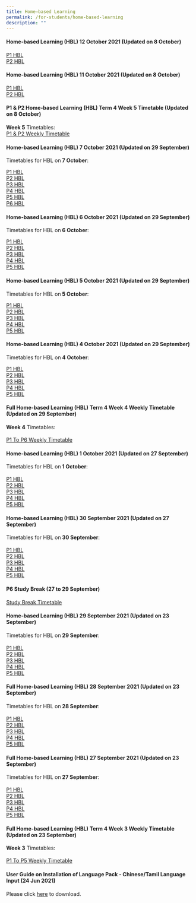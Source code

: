 ```yaml
---
title: Home–based Learning
permalink: /for-students/home-based-learning
description: ""
---
```

<h4><strong>Home-based Learning (HBL) 12 October 2021 (Updated on 8 October)</strong></h4>
<p><a href="/files/P1_Tue_Daily_Publish.pdf">P1 HBL</a><br /><a href="/files/P2_Tue_Daily_Publish.pdf">P2 HBL</a></p>
<h4><strong>Home-based Learning (HBL) 11 October 2021 (Updated on 8 October)</strong></h4>
<p><a href="/files/P1_Mon_Daily_Publish.pdf">P1 HBL</a><br /><a href="/files/P2_Mon_Daily_Publish.pdf">P2 HBL</a></p>
<h4><strong>P1 &amp; P2 Home-based Learning (HBL) Term 4 Week 5 Timetable (Updated on 8 October)</strong></h4>
<p><strong>Week 5</strong> Timetables:<br /><a href="/files/Master_TT_PublishWebsite_T4W5_Publish.pdf">P1 &amp; P2 Weekly Timetable</a></p>
<h4><strong>Home-based Learning (HBL) 7 October 2021 (Updated on 29 September)</strong></h4>
<p>Timetables for HBL on<strong>&nbsp;7 October</strong>:</p>
<p><a href="https://sengkanggreenpri.moe.edu.sg/qql/slot/u160/2021/Term%204/7%20Oct/P1_Thu_Daily%20cleared.pdf">P1 HBL</a><br /><a href="https://sengkanggreenpri.moe.edu.sg/qql/slot/u160/2021/Term%204/7%20Oct/P2_Thu_Daily%20cleared.pdf">P2 HBL</a><br /><a href="https://sengkanggreenpri.moe.edu.sg/qql/slot/u160/2021/Term%204/7%20Oct/P3_Thu_Daily%20cleared.pdf">P3 HBL</a><br /><a href="https://sengkanggreenpri.moe.edu.sg/qql/slot/u160/2021/Term%204/7%20Oct/P4_Thu_Daily%20edited.pdf">P4 HBL</a><br /><a href="https://sengkanggreenpri.moe.edu.sg/qql/slot/u160/2021/Term%204/7%20Oct/P5_Thu_Daily%20edited.pdf">P5 HBL</a><br /><a href="https://sengkanggreenpri.moe.edu.sg/qql/slot/u160/2021/Term%204/7%20Oct/P6_Thu_Daily%20edited.pdf">P6 HBL</a></p>
<h4><strong>Home-based Learning (HBL) 6 October 2021 (Updated on 29 September)</strong></h4>
<p>Timetables for HBL on<strong>&nbsp;6 October</strong>:</p>
<p><a href="https://sengkanggreenpri.moe.edu.sg/qql/slot/u160/2021/Term%204/6%20Oct/P1_Wed_Daily%20edited.pdf">P1 HBL</a><br /><a href="https://sengkanggreenpri.moe.edu.sg/qql/slot/u160/2021/Term%204/6%20Oct/P2_Wed_Daily%20edited.pdf">P2 HBL</a><br /><a href="https://sengkanggreenpri.moe.edu.sg/qql/slot/u160/2021/Term%204/6%20Oct/P3_Wed_Daily%20edited.pdf">P3 HBL</a><br /><a href="https://sengkanggreenpri.moe.edu.sg/qql/slot/u160/2021/Term%204/6%20Oct/P4_Wed_Daily%20edited.pdf">P4 HBL</a><br /><a href="https://sengkanggreenpri.moe.edu.sg/qql/slot/u160/2021/Term%204/6%20Oct/P5_Wed_Daily%20edited.pdf">P5 HBL</a></p>
<h4><strong>Home-based Learning (HBL) 5 October 2021 (Updated on 29 September)</strong></h4>
<p>Timetables for HBL on<strong>&nbsp;5 October</strong>:</p>
<p><a href="https://sengkanggreenpri.moe.edu.sg/qql/slot/u160/2021/Term%204/5%20Oct/P1_Tue_Daily%20edited.pdf">P1 HBL</a><br /><a href="https://sengkanggreenpri.moe.edu.sg/qql/slot/u160/2021/Term%204/5%20Oct/P2_Tue_Daily%20cleared.pdf">P2 HBL</a><br /><a href="https://sengkanggreenpri.moe.edu.sg/qql/slot/u160/2021/Term%204/5%20Oct/P3_Tue_Daily%20cleared.pdf">P3 HBL</a><br /><a href="https://sengkanggreenpri.moe.edu.sg/qql/slot/u160/2021/Term%204/5%20Oct/P4_Tue_Daily%20edited.pdf">P4 HBL</a><br /><a href="https://sengkanggreenpri.moe.edu.sg/qql/slot/u160/2021/Term%204/5%20Oct/P5_Tue_Daily%20edited.pdf">P5 HBL</a></p>
<h4><strong>Home-based Learning (HBL) 4 October 2021 (Updated on 29 September)</strong></h4>
<p>Timetables for HBL on<strong>&nbsp;4 October</strong>:</p>
<p><a href="https://sengkanggreenpri.moe.edu.sg/qql/slot/u160/2021/Term%204/4%20Oct/P1_Mon_Daily%20cleared.pdf">P1 HBL</a><br /><a href="https://sengkanggreenpri.moe.edu.sg/qql/slot/u160/2021/Term%204/4%20Oct/P2_Mon_Daily%20edited.pdf">P2 HBL</a><br /><a href="https://sengkanggreenpri.moe.edu.sg/qql/slot/u160/2021/Term%204/4%20Oct/P3_Mon_Daily%20edited.pdf">P3 HBL</a><br /><a href="https://sengkanggreenpri.moe.edu.sg/qql/slot/u160/2021/Term%204/4%20Oct/P4_Mon_Daily%20edited.pdf">P4 HBL</a><br /><a href="https://sengkanggreenpri.moe.edu.sg/qql/slot/u160/2021/Term%204/4%20Oct/P5_Mon_Daily%20edited.pdf">P5 HBL</a></p>
<h4><strong>Full Home-based Learning (HBL) Term 4 Week 4 Weekly Timetable (Updated on 29 September)</strong></h4>
<p><strong>Week 4</strong>&nbsp;Timetables:<br /><br /><a href="https://sengkanggreenpri.moe.edu.sg/qql/slot/u160/2021/Term%204/Master_TT_PublishWebsite_T4W4v2.pdf">P1 To P6 Weekly Timetable</a></p>
<h4><strong>Home-based Learning (HBL) 1 October 2021 (Updated on 27 September)</strong></h4>
<p>Timetables for HBL on<strong>&nbsp;1 October</strong>:<br /><br /><a href="https://sengkanggreenpri.moe.edu.sg/qql/slot/u160/2021/Term%204/1%20Oct/P1_Fri_Daily%20edited.pdf">P1 HBL</a><br /><a href="https://sengkanggreenpri.moe.edu.sg/qql/slot/u160/2021/Term%204/1%20Oct/P2_Fri_Daily%20edited.pdf">P2 HBL</a><br /><a href="https://sengkanggreenpri.moe.edu.sg/qql/slot/u160/2021/Term%204/1%20Oct/P3_Fri_Daily%20edited.pdf">P3 HBL</a><br /><a href="https://sengkanggreenpri.moe.edu.sg/qql/slot/u160/2021/Term%204/1%20Oct/P4_Fri_Daily%20edited.pdf">P4 HBL</a><br /><a href="https://sengkanggreenpri.moe.edu.sg/qql/slot/u160/2021/Term%204/1%20Oct/P5_Fri_Daily%20edited.pdf">P5 HBL</a></p>
<h4><strong>Home-based Learning (HBL) 30 September 2021 (Updated on 27 September)</strong></h4>
<p>Timetables for HBL on<strong>&nbsp;30 September</strong>:<br /><br /><a href="https://sengkanggreenpri.moe.edu.sg/qql/slot/u160/2021/Term%204/30%20Sep/P1_Thu_Daily.pdf">P1 HBL</a><br /><a href="https://sengkanggreenpri.moe.edu.sg/qql/slot/u160/2021/Term%204/30%20Sep/P2_Thu_Daily%20edited.pdf">P2 HBL</a><br /><a href="https://sengkanggreenpri.moe.edu.sg/qql/slot/u160/2021/Term%204/30%20Sep/P3_Thu_Daily%20edited.pdf">P3 HBL</a><br /><a href="https://sengkanggreenpri.moe.edu.sg/qql/slot/u160/2021/Term%204/30%20Sep/P4_Thu_Daily%20edited.pdf">P4 HBL</a><br /><a href="https://sengkanggreenpri.moe.edu.sg/qql/slot/u160/2021/Term%204/30%20Sep/P5_Thu_Daily%20edited.pdf">P5 HBL</a></p>
<h4><strong>P6 Study Break (27 to 29 September)</strong></h4>
<p><a href="https://sengkanggreenpri.moe.edu.sg/qql/slot/u160/2021/Term%204/P6_Study_Break_Publish.pdf">Study Break Timetable</a></p>
<h4><strong>Home-based Learning (HBL) 29 September 2021 (Updated on 23 September)</strong></h4>
<p>Timetables for HBL on<strong>&nbsp;29 September</strong>:<br /><br /><a href="https://sengkanggreenpri.moe.edu.sg/qql/slot/u160/2021/Term%204/29%20Sep/P1_Wed_Daily%20edited.pdf">P1 HBL</a><br /><a href="https://sengkanggreenpri.moe.edu.sg/qql/slot/u160/2021/Term%204/29%20Sep/P2_Wed_Daily%20cleared.pdf">P2 HBL</a><br /><a href="https://sengkanggreenpri.moe.edu.sg/qql/slot/u160/2021/Term%204/29%20Sep/P3_Wed_Daily%20cleared.pdf">P3 HBL</a><br /><a href="https://sengkanggreenpri.moe.edu.sg/qql/slot/u160/2021/Term%204/29%20Sep/P4_Wed_Daily%20edited.pdf">P4 HBL</a><br /><a href="https://sengkanggreenpri.moe.edu.sg/qql/slot/u160/2021/Term%204/29%20Sep/P5_Wed_Daily%20edited.pdf">P5 HBL</a></p>
<h4><strong>Full Home-based Learning (HBL) 28 September 2021 (Updated on 23 September)</strong></h4>
<p>Timetables for HBL on<strong>&nbsp;28 September</strong>:<br /><br /><a href="https://sengkanggreenpri.moe.edu.sg/qql/slot/u160/2021/Term%204/28%20Sep/P1_Tue_Daily%20cleared.pdf">P1 HBL</a><br /><a href="https://sengkanggreenpri.moe.edu.sg/qql/slot/u160/2021/Term%204/28%20Sep/P2_Tue_Daily%20edited.pdf">P2 HBL</a><br /><a href="https://sengkanggreenpri.moe.edu.sg/qql/slot/u160/2021/Term%204/28%20Sep/P3_Tue_Daily%20edited.pdf">P3 HBL</a><br /><a href="https://sengkanggreenpri.moe.edu.sg/qql/slot/u160/2021/Term%204/28%20Sep/P4_Tue_Daily%20edited.pdf">P4 HBL</a><br /><a href="https://sengkanggreenpri.moe.edu.sg/qql/slot/u160/2021/Term%204/28%20Sep/P5_Tue_Daily%20edited.pdf">P5 HBL</a></p>
<h4><strong>Full Home-based Learning (HBL) 27 September 2021 (Updated on 23 September)</strong></h4>
<p>Timetables for HBL on<strong>&nbsp;27 September</strong>:<br /><br /><a href="https://sengkanggreenpri.moe.edu.sg/qql/slot/u160/2021/Term%204/27%20Sep/P1_Mon_Daily%20Editedv2.pdf">P1 HBL</a><br /><a href="https://sengkanggreenpri.moe.edu.sg/qql/slot/u160/2021/Term%204/27%20Sep/P2_Mon_Daily%20edited.pdf">P2 HBL</a><br /><a href="https://sengkanggreenpri.moe.edu.sg/qql/slot/u160/2021/Term%204/27%20Sep/P3_Mon_Daily%20edited.pdf">P3 HBL</a><br /><a href="https://sengkanggreenpri.moe.edu.sg/qql/slot/u160/2021/Term%204/27%20Sep/P4_Mon_Daily%20edited.pdf">P4 HBL</a><br /><a href="https://sengkanggreenpri.moe.edu.sg/qql/slot/u160/2021/Term%204/27%20Sep/P5_Mon_Daily%20edited.pdf">P5 HBL</a></p>
<h4><strong>Full Home-based Learning (HBL) Term 4 Week 3 Weekly Timetable (Updated on 23 September)</strong></h4>
<p><strong>Week 3</strong>&nbsp;Timetables:<br /><br /><a href="https://sengkanggreenpri.moe.edu.sg/qql/slot/u160/2021/Term%204/Master_TT_PublishWebsite_T4W3v2.pdf">P1 To P5 Weekly Timetable</a></p>
<h4><strong>User Guide on Installation of Language Pack - Chinese/Tamil Language Input (24 Jun 2021)</strong></h4>
<p>Please click&nbsp;<a href="/qql/slot/u160/Others/Announcement/2020/User%20Guide%20to%20install%20language%20in%20Win%2010.pdf">here</a>&nbsp;to download.</p>